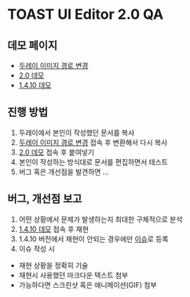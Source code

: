 # TOAST UI Editor 2.0 QA

## 데모 페이지
- [두레이 이미지 경로 변경](https://dongwoo-kim.github.io/toast-ui-editor-qa/dooray-url.html) 
- [2.0 데모](https://dongwoo-kim.github.io/toast-ui-editor-qa/editor-new.html) 
- [1.4.10 데모](https://dongwoo-kim.github.io/toast-ui-editor-qa/editor-new.html)

## 진행 방법
1. 두레이에서 본인이 작성했던 문서를 복사
2. [두레이 이미지 경로 변경](https://dongwoo-kim.github.io/toast-ui-editor-qa/dooray-url.html) 접속 후 변환해서 다시 복사
3. [2.0 데모](https://dongwoo-kim.github.io/toast-ui-editor-qa/editor-new.html) 접속 후 붙여넣기
4. 본인이 작성하는 방식대로 문서를 편집하면서 테스트
5. 버그 혹은 개선점을 발견하면 ...

## 버그, 개선점 보고
1. 어떤 상황에서 문제가 발생하는지 최대한 구체적으로 분석 
2. [1.4.10 데모](https://dongwoo-kim.github.io/toast-ui-editor-qa/editor-new.html) 접속 후 재현
3. 1.4.10 버전에서 재현이 안되는 경우에만 [이슈](https://github.com/dongwoo-kim/toast-ui-editor-qa/issues)로 등록
4. 이슈 작성 시
  - 재현 상황을 정확히 기술
  - 재현시 사용했던 마크다운 텍스트 첨부 
  - 가능하다면 스크린샷 혹은 애니메이션(GIF) 첨부